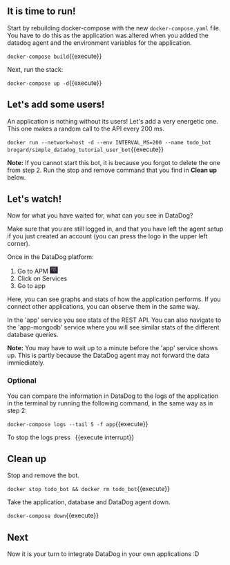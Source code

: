 ## It is time to run!

Start by rebuilding docker-compose with the new `docker-compose.yaml` file. You have to do this as the application was altered when you added the datadog agent and the environment variables for the application.

`docker-compose build`{{execute}}

Next, run the stack:

`docker-compose up -d`{{execute}}

## Let's add some users!

An application is nothing without its users! Let's add a very energetic one. This one makes a random call to the API every 200 ms. 

`docker run --network=host -d --env INTERVAL_MS=200 --name todo_bot brogard/simple_datadog_tutorial_user_bot`{{execute}}

**Note:** If you cannot start this bot, it is because you forgot to delete the one from step 2. Run the stop and remove command that you find in **Clean up** below.

## Let's watch!

Now for what you have waited for, what can you see in DataDog?

Make sure that you are still logged in, and that you have left the agent setup if you just created an account (you can press the logo in the upper left corner).

Once in the DataDog platform: 
1. Go to APM <img src="https://github.com/andrebrogard/katacoda-scenarios/blob/main/datadog-tutorial/APM.png?raw=true" alt="APM Icon" width="18px" />
2. Click on Services
3. Go to app

Here, you can see graphs and stats of how the application performs. If you connect other applications, you can observe them in the same way.

In the 'app' service you see stats of the REST API. You can also navigate to the 'app-mongodb' service where you will see similar stats of the different database queries.

**Note:** You may have to wait up to a minute before the 'app' service shows up. This is partly because the DataDog agent may not forward the data immiediately.

### Optional 

You can compare the information in DataDog to the logs of the application in the terminal by running the following command, in the same way as in step 2:

`docker-compose logs --tail 5 -f app`{{execute}}

To stop the logs press ` `{{execute interrupt}}

## Clean up

Stop and remove the bot.

`docker stop todo_bot && docker rm todo_bot`{{execute}}

Take the application, database and DataDog agent down.

`docker-compose down`{{execute}}

## Next
Now it is your turn to integrate DataDog in your own applications :D